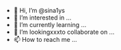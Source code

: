 - 👋 Hi, I’m @sina1ys
- 👀 I’m interested in ...
- 🌱 I’m currently learning ...
- 💞️ I’m lookingxxxto collaborate on ...
- 📫 How to reach me ...

<!---
sina1ys/sina1ys is a ✨ special ✨ repository because its `README.md` (this file) appears on your GitHub profile.
You can click the Preview link to take a look at your changes.
--->
